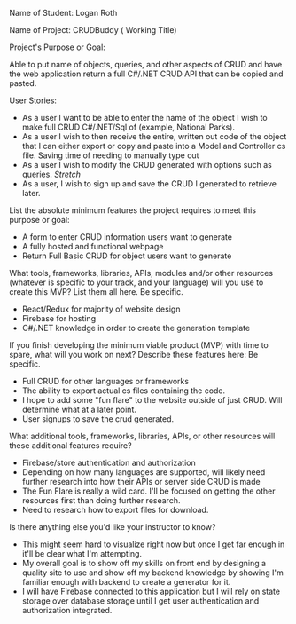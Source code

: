 Name of Student: Logan Roth

Name of Project: CRUDBuddy ( Working Title)

Project's Purpose or Goal: 

Able to put name of objects, queries, and other aspects of CRUD and have the web application return a full C#/.NET CRUD API that can be copied and pasted. 

User Stories: 
- As a user I want to be able to enter the name of the object I wish to make full CRUD C#/.NET/Sql of (example, National Parks). 
- As a user I wish to then receive the entire, written out code of the object that I can either export or copy and paste into a Model and Controller cs file. Saving time of needing to manually type out 
- As a user I wish to modify the CRUD generated with options such as queries.
_Stretch_
- As a user, I wish to sign up and save the CRUD I generated to retrieve later.

List the absolute minimum features the project requires to meet this purpose or goal:

- A form to enter CRUD information users want to generate
- A fully hosted and functional webpage
- Return Full Basic CRUD for object users want to generate

What tools, frameworks, libraries, APIs, modules and/or other resources (whatever is specific to your track, and your language) will you use to create this MVP? List them all here. Be specific.

- React/Redux for majority of website design
- Firebase for hosting
- C#/.NET knowledge in order to create the generation template

If you finish developing the minimum viable product (MVP) with time to spare, what will you work on next? Describe these features here: Be specific.

- Full CRUD for other languages or frameworks
- The ability to export actual cs files containing the code.
- I hope to add some "fun flare" to the website outside of just CRUD. Will determine what at a later point.
- User signups to save the crud generated.

What additional tools, frameworks, libraries, APIs, or other resources will these additional features require?

- Firebase/store authentication and authorization
- Depending on how many languages are supported, will likely need further research into how their APIs or server side CRUD is made
- The Fun Flare is really a wild card. I'll be focused on getting the other resources first than doing further research.
- Need to research how to export files for download. 

Is there anything else you'd like your instructor to know?

- This might seem hard to visualize right now but once I get far enough in it'll be clear what I'm attempting.
- My overall goal is to show off my skills on front end by designing a quality site to use and show off my backend knowledge by showing I'm familiar enough with backend to create a generator for it.
- I will have Firebase connected to this application but I will rely on state storage over database storage until I get user authentication and authorization integrated.
